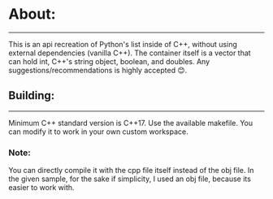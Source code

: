 # About:
------
This is an api recreation of Python's list inside of C++, without using external dependencies (vanilla C++). The container itself is a vector that can hold int, C++'s string object, boolean, and doubles. Any suggestions/recommendations is highly accepted 😊.

## Building:
 ----------
Minimum C++ standard version is C++17. 
Use the available makefile. You can modify it to work in your own custom workspace.



### Note:

You can directly compile it with the cpp file itself instead of the obj file. In the given sample, for the sake if simplicity, I used an obj file, because its easier to work with.
